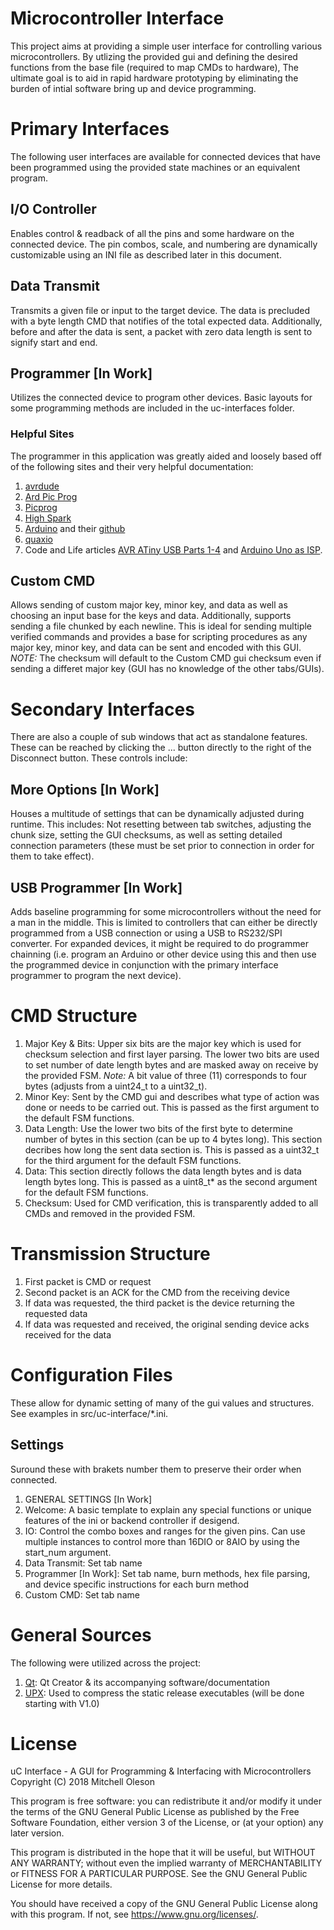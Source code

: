 # Microcontroller Interface
This project aims at providing a simple user interface for controlling various microcontrollers. By utlizing the provided gui and defining the desired functions from the base file (required to map CMDs to hardware),  The ultimate goal is to aid in rapid hardware prototyping by eliminating the burden of intial software bring up and device programming.


# Primary Interfaces
The following user interfaces are available for connected devices that have been programmed using the provided state machines or an equivalent program.

## I/O Controller
Enables control & readback of all the pins and some hardware on the connected device. The pin combos, scale, and numbering are dynamically customizable using an INI file as described later in this document.

## Data Transmit
Transmits a given file or input to the target device. The data is precluded with a byte length CMD that notifies of the total expected data. Additionally, before and after the data is sent, a packet with zero data length is sent to signify start and end.

## Programmer [In Work]
Utilizes the connected device to program other devices. Basic layouts for some programming methods are included in the uc-interfaces folder.

### Helpful Sites
The programmer in this application was greatly aided and loosely based off of the following sites and their very helpful documentation:
1. [avrdude](https://www.nongnu.org/avrdude/)
2. [Ard Pic Prog](http://rweather.github.io/ardpicprog/)
3. [Picprog](http://hyvatti.iki.fi/~jaakko/pic/picprog.html)
4. [High Spark](https://sites.google.com/site/thehighspark/arduino-pic18f)
5. [Arduino](https://www.arduino.cc/) and their [github](https://github.com/arduino)
6. [quaxio](https://www.quaxio.com/programming_an_at89s4051_with_an_arduino/)
7. Code and Life articles [AVR ATiny USB Parts 1-4](http://codeandlife.com/2012/01/22/avr-attiny-usb-tutorial-part-1/) and [Arduino Uno as ISP](http://codeandlife.com/2012/03/21/using-arduino-uno-as-isp/).

## Custom CMD
Allows sending of custom major key, minor key, and data as well as choosing an input base for the keys and data. Additionally, supports sending a file chunked by each newline. This is ideal for sending multiple verified commands and provides a base for scripting procedures as any major key, minor key, and data can be sent and encoded with this GUI. *NOTE:* The checksum will default to the Custom CMD gui checksum even if sending a differet major key (GUI has no knowledge of the other tabs/GUIs).


# Secondary Interfaces
There are also a couple of sub windows that act as standalone features. These can be reached by clicking the ... button directly to the right of the Disconnect button. These controls include:

## More Options [In Work]
Houses a multitude of settings that can be dynamically adjusted during runtime. This includes: Not resetting between tab switches, adjusting the chunk size, setting the GUI checksums, as well as setting detailed connection parameters (these must be set prior to connection in order for them to take effect).

## USB Programmer [In Work]
Adds baseline programming for some microcontrollers without the need for a man in the middle. This is limited to controllers that can either be directly programmed from a USB connection or using a USB to RS232/SPI converter. For expanded devices, it might be required to do programmer chainning (i.e. program an Arduino or other device using this and then use the programmed device in conjunction with the primary interface programmer to program the next device).


# CMD Structure
1. Major Key & Bits: Upper six bits are the major key which is used for checksum selection and first layer parsing. The lower two bits are used to set number of date length bytes and are masked away on receive by the provided FSM. *Note:* A bit value of three (11) corresponds to four bytes (adjusts from a uint24_t to a uint32_t).
2. Minor Key: Sent by the CMD gui and describes what type of action was done or needs to be carried out. This is passed as the first argument to the default FSM functions.
3. Data Length: Use the lower two bits of the first byte to determine number of bytes in this section (can be up to 4 bytes long). This section decribes how long the sent data section is. This is passed as a uint32_t for the third argument for the default FSM functions.
4. Data: This section directly follows the data length bytes and is data length bytes long. This is passed as a uint8_t* as the second argument for the default FSM functions.
5. Checksum: Used for CMD verification, this is transparently added to all CMDs and removed in the provided FSM.


# Transmission Structure
1. First packet is CMD or request
2. Second packet is an ACK for the CMD from the receiving device
3. If data was requested, the third packet is the device returning the requested data
4. If data was requested and received, the original sending device acks received for the data


# Configuration Files
These allow for dynamic setting of many of the gui values and structures. See examples in src/uc-interface/\*.ini.
## Settings
Suround these with brakets number them to preserve their order when connected.
1. GENERAL SETTINGS [In Work]
2. Welcome: A basic template to explain any special functions or unique features of the ini or backend controller if desigend.
3. IO: Control the combo boxes and ranges for the given pins. Can use multiple instances to control more than 16DIO or 8AIO by using the start_num argument.
4. Data Transmit: Set tab name
5. Programmer [In Work]: Set tab name, burn methods, hex file parsing, and device specific instructions for each burn method
6. Custom CMD: Set tab name


# General Sources
The following were utilized across the project:
1. [Qt](https://www.qt.io/): Qt Creator & its accompanying software/documentation
2. [UPX](https://upx.github.io/): Used to compress the static release executables (will be done starting with V1.0)


# License
uC Interface - A GUI for Programming & Interfacing with Microcontrollers
Copyright (C) 2018  Mitchell Oleson

This program is free software: you can redistribute it and/or modify
it under the terms of the GNU General Public License as published by
the Free Software Foundation, either version 3 of the License, or
(at your option) any later version.

This program is distributed in the hope that it will be useful,
but WITHOUT ANY WARRANTY; without even the implied warranty of
MERCHANTABILITY or FITNESS FOR A PARTICULAR PURPOSE.  See the
GNU General Public License for more details.

You should have received a copy of the GNU General Public License
along with this program.  If not, see <https://www.gnu.org/licenses/>.
